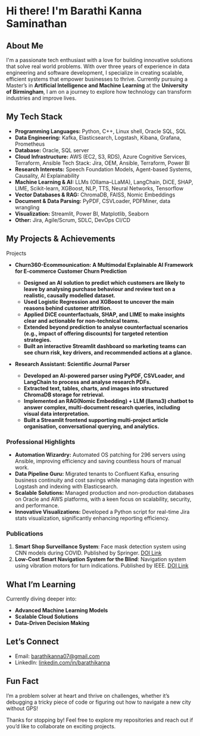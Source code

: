 # Hi there! I'm Barathi Kanna Saminathan

## About Me
I'm a passionate tech enthusiast with a love for building innovative solutions that solve real world problems. With over three years of experience in data engineering and software development, I specialize in creating scalable, efficient systems that empower businesses to thrive. Currently pursuing a Master’s in **Artificial Intelligence and Machine Learning** at the **University of Birmingham**, I am on a journey to explore how technology can transform industries and improve lives.

## My Tech Stack
- **Programming Languages:** Python, C++, Linux shell, Oracle SQL, SQL
- **Data Engineering:** Kafka, Elasticsearch, Logstash, Kibana, Grafana, Prometheus
- **Database:** Oracle, SQL server
- **Cloud Infrastructure:** AWS (EC2, S3, RDS), Azure Cognitive Services, Terraform, Ansible Tech Stack: Jira, OEM, Ansible, Terraform, Power BI
- **Research Interests:** Speech Foundation Models, Agent-based Systems, Causality, Al Explainability
- **Machine Learning & AI:** LLMs (Ollama–LLaMA), LangChain, DiCE, SHAP, LIME, Scikit-learn, XGBoost, NLP, TTS, Neural Networks, Tensorflow
- **Vector Databases & RAG:** ChromaDB, FAISS, Nomic Embeddings
- **Document & Data Parsing:** PyPDF, CSVLoader, PDFMiner, data wrangling
- **Visualization:** Streamlit, Power BI, Matplotlib, Seaborn
- **Other:** Jira, Agile/Scrum, SDLC, DevOps CI/CD


## My Projects & Achievements
Projects
- **Churn360-Ecommounication: A Multimodal Explainable AI Framework for E-commerce Customer Churn Prediction**
	- **Designed an AI solution to predict which customers are likely to leave by analysing purchase behaviour and review text on a realistic, causally modelled dataset.**
	- **Used Logistic Regression and XGBoost to uncover the main reasons behind customer attrition.**
	- **Applied DiCE counterfactuals, SHAP, and LIME to make insights clear and actionable for non-technical teams.**
	- **Extended beyond prediction to analyse counterfactual scenarios (e.g., impact of offering discounts) for targeted retention strategies.**
	- **Built an interactive Streamlit dashboard so marketing teams can see churn risk, key drivers, and recommended actions at a glance.**

- **Research Assistant: Scientific Journal Parser**
	- **Developed an AI-powered parser using PyPDF, CSVLoader, and LangChain to process and analyse research PDFs.**
	- **Extracted text, tables, charts, and images into structured ChromaDB storage for retrieval.**
	- **Implemented an RAG(Nomic Embedding) + LLM (llama3) chatbot to answer complex, multi-document research queries, including visual data interpretation.**
	- **Built a Streamlit frontend supporting multi-project article organisation, conversational querying, and analytics.**

### Professional Highlights
- **Automation Wizardry:** Automated OS patching for 296 servers using Ansible, improving efficiency and saving countless hours of manual work.
- **Data Pipeline Guru:** Migrated tenants to Confluent Kafka, ensuring business continuity and cost savings while managing data ingestion with Logstash and indexing with Elasticsearch.
- **Scalable Solutions:** Managed production and non-production databases on Oracle and AWS platforms, with a keen focus on scalability, security, and performance.
- **Innovative Visualizations:** Developed a Python script for real-time Jira stats visualization, significantly enhancing reporting efficiency.

### Publications
1. **Smart Shop Surveillance System**: Face mask detection system using CNN models during COVID. Published by Springer. [DOI Link](https://doi.org/10.1007/978-981-16-2422-3_55)
2. **Low-Cost Smart Navigation System for the Blind**: Navigation system using vibration motors for turn indications. Published by IEEE. [DOI Link](https://doi.org/10.1109/ICACCS51430.2021.9442056)

## What I’m Learning
Currently diving deeper into:
- **Advanced Machine Learning Models**
- **Scalable Cloud Solutions**
- **Data-Driven Decision Making**

## Let’s Connect
- Email: [barathikanna07@gmail.com](mailto:barathikanna07@gmail.com)
- LinkedIn: [linkedin.com/in/barathikanna](https://www.linkedin.com/in/barathikanna)

## Fun Fact
I’m a problem solver at heart and thrive on challenges, whether it’s debugging a tricky piece of code or figuring out how to navigate a new city without GPS!

Thanks for stopping by! Feel free to explore my repositories and reach out if you’d like to collaborate on exciting projects. 
